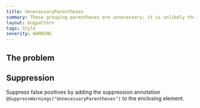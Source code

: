 ```yaml
---
title: UnnecessaryParentheses
summary: These grouping parentheses are unnecessary; it is unlikely the code will be misinterpreted without them
layout: bugpattern
tags: Style
severity: WARNING
---
```


<!--
*** AUTO-GENERATED, DO NOT MODIFY ***
To make changes, edit the @BugPattern annotation or the explanation in docs/bugpattern.
-->

## The problem


## Suppression
Suppress false positives by adding the suppression annotation `@SuppressWarnings("UnnecessaryParentheses")` to the enclosing element.
